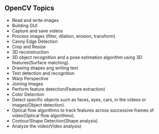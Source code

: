 ## OpenCV Topics

* Read and write images
* Building GUI
* Capture and save videos
* Process images (filter, dilation, erosion, transform)
* Canny Edge Detection
* Crop and Resize
* 3D reconstruction
* 3D object recognition and a pose estimation algorithm using 3D features(Surface matching).
* Drawing shapes ang writing text
* Text detection and recognition
* Warp Perspective
* Joining Images
* Perform feature detection(Feature extraction)
* Color Detection
* Detect specific objects such as faces, eyes, cars, in the videos or images(Object detection).
* Optical flow algorithms to track features across successive frames of video(Optical flow algorithms).
* Contour/Shape Detection(Shape analysis)
* Analyze the video(Video analysis)
